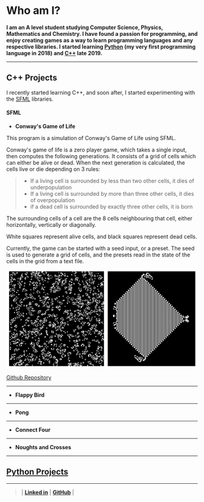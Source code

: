 # Who am I?

**I am an A level student studying Computer Science, Physics, Mathematics and Chemistry. I have found a passion for programming, and enjoy creating games as a way to learn programming languages and any respective libraries. I started learning [Python](#python-projects) (my very first programming language in 2018) and [C++](#c-projects) late 2019.**

---

## C++ Projects

I recently started learning C++, and soon after, I started experimenting with the [SFML](#sfml) libraries.

#### SFML

- **Conway's Game of Life**

This program is a simulation of Conway's Game of Life using SFML.

Conway's game of life is a zero player game, which takes a single input, then computes the following generations. It consists of a grid of cells which can either be alive or dead. When the next generation is calculated, the cells live or die depending on 3 rules:

> - If a living cell is surrounded by less than two other cells, it dies of underpopulation
> - If a living cell is surrounded by more than three other cells, it dies of overpopulation
> - if a dead cell is surrounded by exactly three other cells, it is born

The surrounding cells of a cell are the 8 cells neighbouring that cell, either horizontally, vertically or diagonally.

White squares represent alive cells, and black squares represent dead cells.

Currently, the game can be started with a seed input, or a preset. The seed is used to generate a grid of cells, and the presets read in the state of the cells in the grid from a text file.

![image](/ProgramRepos/SFML-GameOfLife/GameOfLifeFiles/CombinedImage.png)

[Github Repository](https://github.com/owenpauptit/sfml/gameoflife)

---

- **Flappy Bird**

---

- **Pong**

---

- **Connect Four**

---

- **Noughts and Crosses**

---

## [Python Projects](/PythonPage.md)

***  
  
  
>
>
> | **[Linked in](https://linkedin.com/in/owen-pauptit/)** | **[GitHub](https://github.com/owenpauptit/)** |
>
